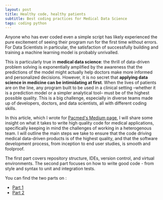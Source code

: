 ```yaml
---
layout: post
title: Healthy code, healthy patients
subtitle: Best coding practices for Medical Data Science
tags: coding python
---
```



Anyone who has ever coded even a simple script has likely experienced the pure excitement of seeing their program run for the first time without errors. For Data Scientists in particular, the satisfaction of successfully building and training a machine learning model is probably unrivalled.

This is particularly true in **medical data science**: the thrill of data-driven problem solving is exponentially amplified by the awareness that the predictions of the model might actually help doctors make more informed and personalized decisions. However, it is no secret that **applying data science in medicine can be intimidating at first**. When the lives of patients are on the line, any program built to be used in a clinical setting –whether it is a prediction model or a simpler analytical tool– must be of the highest possible quality. This is a big challenge, especially in diverse teams made up of developers, doctors, and data scientists, all with different coding skills.

In this article, which I wrote for [Pacmed's Medium page](https://medium.com/@Pacmedhealth), I will share some insight on what it takes to write high quality code for medical applications, specifically keeping in mind the challenges of working in a heterogenous team. I will outline the main steps we take to ensure that the code driving medical data-driven products is of the highest quality, and that the software development process, from inception to end user studies, is smooth and foolproof. 

The first part covers repository structure, IDEs, version control, and virtual environments. The second part focuses on how to write good code - from style and syntax to unit and integration tests.

You can find the two parts on :
- [Part 1](https://medium.com/@Pacmedhealth/healthy-code-healthy-patients-coding-best-practices-in-medical-data-science-part-1-d4c5ca2c42a)
- [Part 2](https://medium.com/@Pacmedhealth/healthy-code-healthy-patients-coding-best-practices-in-medical-data-science-part-2-925a21c50b0a)

